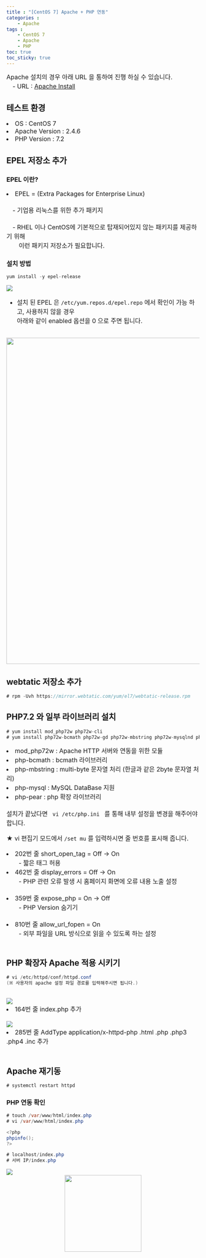 ```yaml
---
title : "[CentOS 7] Apache + PHP 연동"
categories : 
    - Apache
tags :
    - CentOS 7
    - Apache
    - PHP
toc: true
toc_sticky: true
---
```


<div style="font-size:16px;">
Apache 설치의 경우 아래 URL 을 통하여 진행 하실 수 있습니다.<br>
　- URL : <a href="https://hyundo0630.github.io/centos/CentOS-7-Apache-Install/"> Apache Install </a>
</div>

## 테스트 환경
<div style="font-size:16px">
<li>OS : CentOS 7</li>
<li>Apache Version : 2.4.6</li>
<li>PHP Version : 7.2</li>
</div>

## EPEL 저장소 추가

### EPEL 이란?
<div style="font-size:16px">
<li> EPEL = (Extra Packages for Enterprise Linux)</li><br>
　- 기업용 리눅스를 위한 추가 패키지<br><br>
　- RHEL 이나 CentOS에 기본적으로 탑재되어있지 않는 패키지를 제공하기 위해<br>
　　이런 패키지 저장소가 필요합니다.
</div>

### 설치 방법

```java
yum install -y epel-release
```

<img src="https://raw.githubusercontent.com/hyundo0630/hyundo0630.github.io/a3327a8b7c242e97809f950516d172b55788b595/images/epel-release.png">
<br>
<div style="font-size:16px">

- 설치 된 EPEL 은 <code>/etc/yum.repos.d/epel.repo</code> 에서 확인이 가능 하고, 사용하지 않을 경우<br>
아래와 같이 enabled 옵션을 0 으로 주면 됩니다.
</div>
<br>
<img src="https://github.com/hyundo0630/hyundo0630.github.io/blob/main/images/Apache%20PHP%20%EC%97%B0%EB%8F%99/epel.repo.png?raw=true" width="850" heigth="850">

## webtatic 저장소 추가

```java
# rpm -Uvh https://mirror.webtatic.com/yum/el7/webtatic-release.rpm
```

## PHP7.2 와 일부 라이브러리 설치

```java
# yum install mod_php72w php72w-cli
# yum install php72w-bcmath php72w-gd php72w-mbstring php72w-mysqlnd php72w-peer php72w-xml php72w-xmlrpc php72w-process
```

<div style="font-size:16px">
<li> mod_php72w : Apache HTTP 서버와 연동을 위한 모듈 </li>
<li> php-bcmath : bcmath 라이브러리 </li>
<li> php-mbstring : multi-byte 문자열 처리 (한글과 같은 2byte 문자열 처리) </li>
<li> php-mysql : MySQL DataBase 지원 </li>
<li> php-pear : php 확장 라이브러리 </li>
<br>
설치가 끝났다면 <code> vi /etc/php.ini </code> 를 통해 내부 설정을 변경을 해주어야 합니다.<br>

★ vi 편집기 모드에서 <code>/set mu</code> 를 입력하시면 줄 번호를 표시해 줍니다.<br>

<li> 202번 줄 short_open_tag = Off -> On </li>
　　- 짧은 태그 허용
<br>
<li> 462번 줄 display_errors = Off -> On </li>
　　- PHP 관련 오류 발생 시 홈페이지 화면에 오류 내용 노출 설정<br>
<br>
<li> 359번 줄 expose_php = On -> Off </li>
　　- PHP Version 숨기기<br>
<br>
<li> 810번 줄 allow_url_fopen = On </li>
　　- 외부 파일을 URL 방식으로 읽을 수 있도록 하는 설정<br>
<br>
</div>

## PHP 확장자 Apache 적용 시키기

```java
# vi /etc/httpd/conf/httpd.conf
(※ 사용자의 apache 설정 파일 경로를 입력해주시면 됩니다.)
```
<br>
<img src="https://github.com/hyundo0630/hyundo0630.github.io/blob/main/images/Apache%20PHP%20%EC%97%B0%EB%8F%99/apache%20index.php.png?raw=true">
<div style="font-size:16px;">
<li> 164번 줄 index.php 추가 </li><br>
</div>
<img src="https://github.com/hyundo0630/hyundo0630.github.io/blob/main/images/Apache%20PHP%20%EC%97%B0%EB%8F%99/apache%20application-httpd.png?raw=true">
<div style="font-size:16px;">
<li> 285번 줄 AddType application/x-httpd-php .html .php .php3 .php4 .inc 추가 </li><br>
</div>

## Apache 재기동

```java
# systemctl restart httpd
```

### PHP 연동 확인

```java
# touch /var/www/html/index.php
# vi /var/www/html/index.php
```

```java
<?php
phpinfo();
?>
```

```java
# localhost/index.php
# 서버 IP/index.php
```

<img src="https://raw.githubusercontent.com/hyundo0630/hyundo0630.github.io/0f7bff2dcbe804ceb828ad78986673ace9dc4688/images/apache-index.php.png">

<div style="text-align:center;">
<img src="https://github.com/hyundo0630/hyundo0630.github.io/blob/main/images/%EA%B0%90%EC%82%AC%ED%95%A9%EB%8B%88%EB%8B%A4.gif?raw=true" width="200" height="200">
</div>